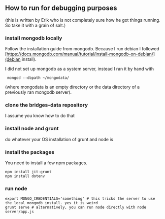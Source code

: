 ## How to run for debugging purposes

(this is written by Erik who is not completely sure how he got things
running. So take it with a grain of salt.)

### install mongodb locally

Follow the installation guide from mongodb. Because I run debian I followed [https://docs.mongodb.com/manual/tutorial/install-mongodb-on-debian/](debian install).

I did not set up mongodb as a system server, instead I ran it by hand with
```
 mongod --dbpath ~/mongodata/
```

(where mongodata is an empty directory or the data directory of a previously ran mongodb server).

### clone the bridges-data repository

I assume you know how to do that

### install node and grunt

do whatever your OS installation of grunt and node is

### install the packages

You need to install a few npm packages.

```
npm install jit-grunt
npm install dotenv
```

### run node

```
export MONGO_CREDENTIALS='something' # this tricks the server to use the local mongodb install. yes it is weird
grunt serve # alternatively, you can run node directly with node server/app.js
```
